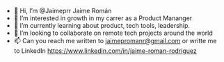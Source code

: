- 👋 Hi, I’m @Jaimeprr Jaime Román
- 👀 I’m interested in growth in my carrer as a Product Mananger
- 🌱 I’m currently learning about product, tech tools, leadership.
- 💞️ I’m looking to collaborate on remote tech projects around the world
- 📫 Can you reach me written to jaimepromanr@gmail.com or writte me to LinkedIn https://www.linkedin.com/in/jaime-roman-rodriguez


<!---
Jaimeprr/Jaimeprr is a ✨ special ✨ repository because its `README.md` (this file) appears on your GitHub profile.
You can click the Preview link to take a look at your changes.
--->
